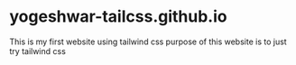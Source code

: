 # yogeshwar-tailcss.github.io
This is my first website using tailwind css purpose of this website is to just try tailwind css
